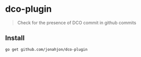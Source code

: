 # dco-plugin

> Check for the presence of DCO commit in github commits

## Install

```console
go get github.com/jonahjon/dco-plugin
```